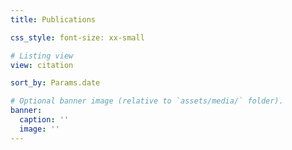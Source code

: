 ```yaml
---
title: Publications

css_style: font-size: xx-small

# Listing view
view: citation

sort_by: Params.date

# Optional banner image (relative to `assets/media/` folder).
banner:
  caption: ''
  image: ''
---
```

